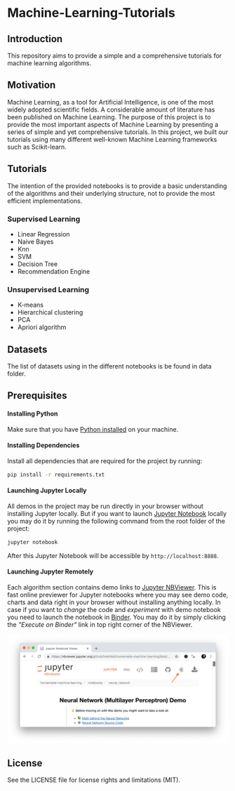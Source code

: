 # Machine-Learning-Tutorials

## Introduction
This repository aims to provide a simple and a comprehensive tutorials for machine learning algorithms. 

## Motivation
Machine Learning, as a tool for Artificial Intelligence, is one of the most widely adopted scientific fields. A considerable amount of literature has been published on Machine Learning. The purpose of this project is to provide the most important aspects of Machine Learning by presenting a series of simple and yet comprehensive tutorials. In this project, we built our tutorials using many different well-known Machine Learning frameworks such as Scikit-learn. 

## Tutorials
The intention of the provided notebooks is to provide a basic understanding of the algorithms and their underlying structure, not to provide the most efficient implementations.

### Supervised Learning
- Linear Regression
- Naive Bayes
- Knn
- SVM
- Decision Tree
- Recommendation Engine

### Unsupervised Learning
- K-means
- Hierarchical clustering
- PCA
- Apriori algorithm

## Datasets
The list of datasets using in the different notebooks is be found in data folder.

## Prerequisites
#### Installing Python
Make sure that you have [Python installed](https://realpython.com/installing-python/) on your machine.

#### Installing Dependencies
Install all dependencies that are required for the project by running:

```bash
pip install -r requirements.txt
```

#### Launching Jupyter Locally

All demos in the project may be run directly in your browser without installing Jupyter locally. But if you want to launch [Jupyter Notebook](http://jupyter.org/) locally you may do it by running the following command from the root folder of the project:

```bash
jupyter notebook
```
After this Jupyter Notebook will be accessible by `http://localhost:8888`.

#### Launching Jupyter Remotely

Each algorithm section contains demo links to [Jupyter NBViewer](http://nbviewer.jupyter.org/). This is fast online previewer for Jupyter notebooks where you may see demo code, charts and data right in your browser without installing anything locally. In case if you want to _change_ the code and _experiment_ with demo notebook you need to launch the notebook in [Binder](https://mybinder.org/). You may do it by simply clicking the _"Execute on Binder"_ link in top right corner of the NBViewer.

![](./images/binder-button-place.png)

## License
See the LICENSE file for license rights and limitations (MIT).

